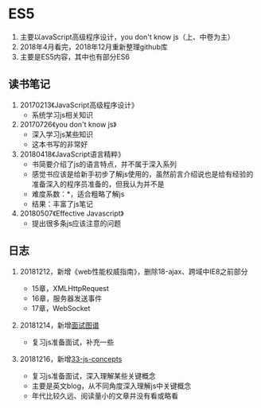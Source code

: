 # ES5
1. 主要以avaScript高级程序设计，you don't know js（上、中卷为主）
2. 2018年4月看完，2018年12月重新整理github库
3. 主要是ES5内容，其中也有部分ES6

## 读书笔记

1. 20170213《JavaScript高级程序设计》
	- 系统学习js相关知识
2. 20170726《you don't know js》
	- 深入学习js某些知识
	- 这本书写的非常好
3. 20180418《JavaScript语言精粹》
	- 书简要介绍了js的语言特点，并不属于深入系列
	- 感觉书应该是给新手初步了解js使用的，虽然前言介绍说也是给有经验的准备深入的程序员准备的，但我认为并不是
	- 难度系数：*，适合粗略了解js
	- 结果：丰富了js笔记
4. 20180507《Effective Javascript》
	- 提出很多条js应该注意的问题

## 日志
1. 20181212，新增《web性能权威指南》，删除18-ajax、跨域中IE8之前部分
   - 15章，XMLHttpRequest
   - 16章，服务器发送事件
   - 17章，WebSocket
2. 20181214，新增[面试图谱](https://github.com/InterviewMap/CS-Interview-Knowledge-Map)
   - 复习js准备面试，补充一些

3. 20181216，新增[33-js-concepts](https://github.com/leonardomso/33-js-concepts)
      - 复习js准备面试，深入理解某些关键概念
      - 主要是英文blog，从不同角度深入理解js中关键概念
      - 年代比较久远、阅读量小的文章并没有看或略看

